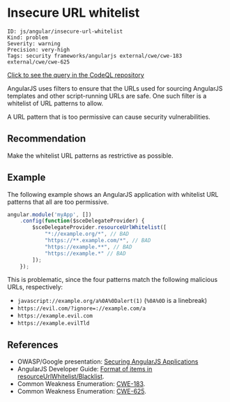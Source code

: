 # Insecure URL whitelist

```
ID: js/angular/insecure-url-whitelist
Kind: problem
Severity: warning
Precision: very-high
Tags: security frameworks/angularjs external/cwe/cwe-183 external/cwe/cwe-625

```
[Click to see the query in the CodeQL repository](https://github.com/github/codeql/tree/main/javascript/ql/src/AngularJS/InsecureUrlWhitelist.ql)

AngularJS uses filters to ensure that the URLs used for sourcing AngularJS templates and other script-running URLs are safe. One such filter is a whitelist of URL patterns to allow.

A URL pattern that is too permissive can cause security vulnerabilities.


## Recommendation
Make the whitelist URL patterns as restrictive as possible.


## Example
The following example shows an AngularJS application with whitelist URL patterns that all are too permissive.


```javascript
angular.module('myApp', [])
    .config(function($sceDelegateProvider) {
        $sceDelegateProvider.resourceUrlWhitelist([
            "*://example.org/*", // BAD
            "https://**.example.com/*", // BAD
            "https://example.**", // BAD
            "https://example.*" // BAD
        ]);
    });

```
This is problematic, since the four patterns match the following malicious URLs, respectively:

* `javascript://example.org/a%0A%0Dalert(1)` (`%0A%0D` is a linebreak)
* `https://evil.com/?ignore=://example.com/a`
* `https://example.evil.com`
* `https://example.evilTld`

## References
* OWASP/Google presentation: [Securing AngularJS Applications](https://www.owasp.org/images/6/6e/Benelus_day_20161125_S_Lekies_Securing_AngularJS_Applications.pdf)
* AngularJS Developer Guide: [Format of items in resourceUrlWhitelist/Blacklist](https://docs.angularjs.org/api/ng/service/$sce#resourceUrlPatternItem).
* Common Weakness Enumeration: [CWE-183](https://cwe.mitre.org/data/definitions/183.html).
* Common Weakness Enumeration: [CWE-625](https://cwe.mitre.org/data/definitions/625.html).